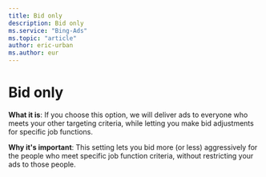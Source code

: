 ```yaml
---
title: Bid only
description: Bid only
ms.service: "Bing-Ads"
ms.topic: "article"
author: eric-urban
ms.author: eur
---
```


# Bid only

**What it is**: If you choose this option, we will deliver ads to everyone who meets your other targeting criteria, while letting you make bid adjustments for specific job functions.

**Why it's important**: This setting lets you bid more (or less) aggressively for the people who meet specific job function criteria, without restricting your ads to those people.


